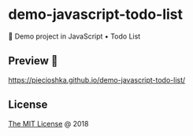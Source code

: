 # demo-javascript-todo-list

🚁 Demo project in JavaScript • Todo List

## Preview 🎉

<https://piecioshka.github.io/demo-javascript-todo-list/>

## License

[The MIT License](https://piecioshka.mit-license.org) @ 2018
